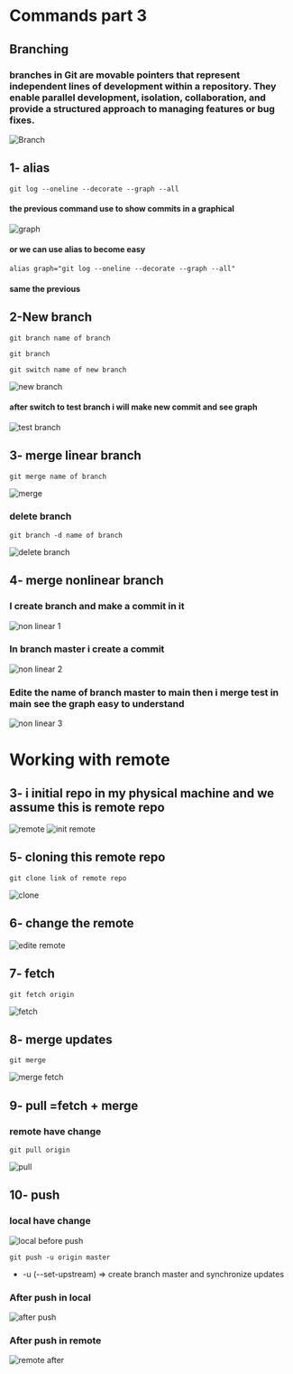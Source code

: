 # Commands part 3

## Branching

### branches in Git are movable pointers that represent independent lines of development within a repository. They enable parallel development, isolation, collaboration, and provide a structured approach to managing features or bug fixes.

![Branch](https://github.com/ahmedsami76/AraBigData/blob/main/Git/images/git10.jpg?raw=true)


## 1- alias 
```shell
git log --oneline --decorate --graph --all
```
#### the previous command use to show commits in a graphical 
![graph](https://github.com/A-A7med-i/Git/blob/main/Images/graph.jpg?raw=true)
#### or we can use alias to become easy
```shell
alias graph="git log --oneline --decorate --graph --all"
```
#### same the previous 
## 2-New branch
```shell
git branch name of branch
```

```shell
git branch 
```

```shell
git switch name of new branch
```

![new branch](https://github.com/A-A7med-i/Git/blob/main/Images/new%20branch.jpg?raw=true)

#### after switch to test branch i will make new commit and see graph

![test branch](https://github.com/A-A7med-i/Git/blob/main/Images/test%20branch.jpg?raw=true)


## 3- merge linear branch
```shell
git merge name of branch 
```
![merge](https://github.com/A-A7med-i/Git/blob/main/Images/merge.jpg?raw=true)
### delete branch
```shell
git branch -d name of branch 
```
![delete branch](https://github.com/A-A7med-i/Git/blob/main/Images/delete%20branch.jpg?raw=true)

## 4- merge nonlinear branch
### I create branch and make a commit in it
![non linear 1](https://github.com/A-A7med-i/Git/blob/main/Images/non%20linear%201.jpg?raw=true)
### In branch master i create a commit
![non linear 2](https://github.com/A-A7med-i/Git/blob/main/Images/non%20linear%202.jpg?raw=true)
### Edite the name of branch master to main then i merge test in main see the graph easy to understand 
![non linear 3](https://github.com/A-A7med-i/Git/blob/main/Images/non%20linear%203.jpg?raw=true)

# Working with remote

## 3- i initial repo in my physical machine and we assume this is remote repo

![remote](https://github.com/A-A7med-i/Git/blob/main/Images/remote.jpg?raw=true)
![init remote](https://github.com/A-A7med-i/Git/blob/main/Images/init%20remote.jpg?raw=true)

## 5- cloning this remote repo
```shell
git clone link of remote repo
```
![clone](https://github.com/A-A7med-i/Git/blob/main/Images/clone.jpg?raw=true)

## 6- change the remote

![edite remote](https://github.com/A-A7med-i/Git/blob/main/Images/edite%20remote.jpg?raw=true)

## 7- fetch 
```shell
git fetch origin
```
![fetch](https://github.com/A-A7med-i/Git/blob/main/Images/fetch.jpg?raw=true)

## 8- merge updates 
```shell
git merge
```
![merge fetch](https://github.com/A-A7med-i/Git/blob/main/Images/merge%20fetch.jpg?raw=true)

## 9- pull =fetch + merge
### remote have change
```shell
git pull origin
```
![pull](https://github.com/A-A7med-i/Git/blob/main/Images/pull.jpg?raw=true)

## 10- push 
### local have change
![local before push](https://github.com/A-A7med-i/Git/blob/main/Images/local%20before%20push.jpg?raw=true)
```shell
git push -u origin master
```
* -u (--set-upstream) => create branch master and synchronize updates
### After push in local
![after push](https://github.com/A-A7med-i/Git/blob/main/Images/after%20push.jpg?raw=true)
### After push in remote
![remote after](https://github.com/A-A7med-i/Git/blob/main/Images/remote%20after.jpg?raw=true)





